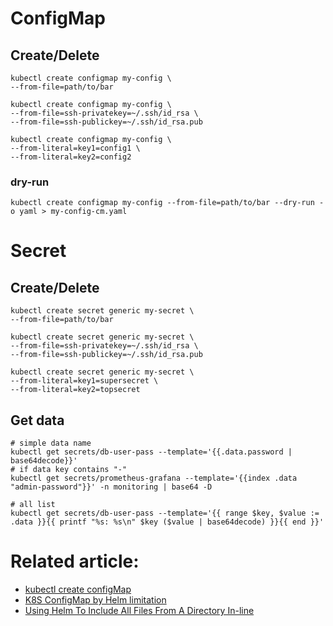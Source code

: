 # ConfigMap

## Create/Delete

```shell
kubectl create configmap my-config \
--from-file=path/to/bar

kubectl create configmap my-config \
--from-file=ssh-privatekey=~/.ssh/id_rsa \
--from-file=ssh-publickey=~/.ssh/id_rsa.pub

kubectl create configmap my-config \
--from-literal=key1=config1 \
--from-literal=key2=config2
```

### dry-run

```shell
kubectl create configmap my-config --from-file=path/to/bar --dry-run -o yaml > my-config-cm.yaml
```

# Secret

## Create/Delete

```shell
kubectl create secret generic my-secret \
--from-file=path/to/bar

kubectl create secret generic my-secret \
--from-file=ssh-privatekey=~/.ssh/id_rsa \
--from-file=ssh-publickey=~/.ssh/id_rsa.pub

kubectl create secret generic my-secret \
--from-literal=key1=supersecret \
--from-literal=key2=topsecret
```

## Get data

```shell
# simple data name
kubectl get secrets/db-user-pass --template='{{.data.password | base64decode}}'
# if data key contains "-"
kubectl get secrets/prometheus-grafana --template='{{index .data "admin-password"}}' -n monitoring | base64 -D

# all list
kubectl get secrets/db-user-pass --template='{{ range $key, $value := .data }}{{ printf "%s: %s\n" $key ($value | base64decode) }}{{ end }}'
```

# Related article:

* [kubectl create configMap][kubectl_create_configmap]
* [K8S ConfigMap by Helm limitation][kubectl_helm_setup]
* [Using Helm To Include All Files From A Directory In-line][kubectl_helm_include_all_files]

[kubectl_create_configmap]:<https://jamesdefabia.github.io/docs/user-guide/kubectl/kubectl_create_configmap/>

[kubectl_helm_setup]:<https://www.linkedin.com/pulse/k8s-configmap-helm-limitation-sarris-overbosch/>

[kubectl_helm_include_all_files]:<https://tratnayake.dev/helm-include-all-files-from-directory-in-line>
